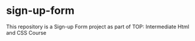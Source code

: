 # sign-up-form
This repository is a Sign-up Form project as part of TOP: Intermediate Html and CSS Course
